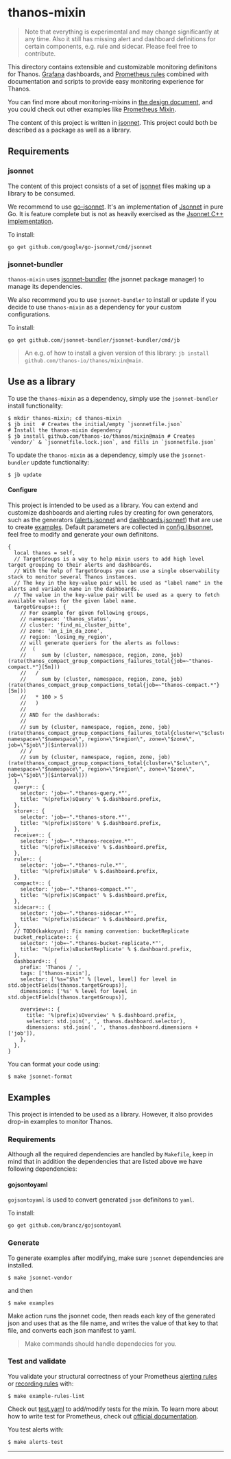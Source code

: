 # thanos-mixin

> Note that everything is experimental and may change significantly at any time.
> Also it still has missing alert and dashboard definitions for certain components, e.g. rule and sidecar. Please feel free to contribute.

This directory contains extensible and customizable monitoring definitons for Thanos. [Grafana](http://grafana.com/) dashboards, and [Prometheus rules](https://prometheus.io/docs/prometheus/latest/configuration/recording_rules/) combined with documentation and scripts to provide easy monitoring experience for Thanos.

You can find more about monitoring-mixins in [the design document](https://docs.google.com/document/d/1A9xvzwqnFVSOZ5fD3blKODXfsat5fg6ZhnKu9LK3lB4/edit#heading=h.gt9r2h2gklj3), and you could check out other examples like [Prometheus Mixin](https://github.com/prometheus/prometheus/tree/master/documentation/prometheus-mixin).

The content of this project is written in [jsonnet](http://jsonnet.org/). This project could both be described as a package as well as a library.

## Requirements

### jsonnet

The content of this project consists of a set of [jsonnet](http://jsonnet.org/) files making up a library to be consumed.

We recommend to use [go-jsonnet](https://github.com/google/go-jsonnet). It's an implementation of [Jsonnet](http://jsonnet.org/) in pure Go. It is feature complete but is not as heavily exercised as the [Jsonnet C++ implementation](https://github.com/google/jsonnet).

To install:

```shell
go get github.com/google/go-jsonnet/cmd/jsonnet
```

### jsonnet-bundler

`thanos-mixin` uses [jsonnet-bundler](https://github.com/jsonnet-bundler/jsonnet-bundler#install) (the jsonnet package manager) to manage its dependencies.

We also recommend you to use `jsonnet-bundler` to install or update if you decide to use `thanos-mixin` as a dependency for your custom configurations.

To install:

```shell
go get github.com/jsonnet-bundler/jsonnet-bundler/cmd/jb
```

> An e.g. of how to install a given version of this library: `jb install github.com/thanos-io/thanos/mixin@main`.

## Use as a library

To use the `thanos-mixin` as a dependency, simply use the `jsonnet-bundler` install functionality:
```shell
$ mkdir thanos-mixin; cd thanos-mixin
$ jb init  # Creates the initial/empty `jsonnetfile.json`
# Install the thanos-mixin dependency
$ jb install github.com/thanos-io/thanos/mixin@main # Creates `vendor/` & `jsonnetfile.lock.json`, and fills in `jsonnetfile.json`
```

To update the `thanos-mixin` as a dependency, simply use the `jsonnet-bundler` update functionality:
```shell
$ jb update
```

#### Configure

This project is intended to be used as a library. You can extend and customize dashboards and alerting rules by creating for own generators, such as the generators ([alerts.jsonnet](alerts.jsonnet) and [dashboards.jsonnet](dashboards.jsonnet)) that are use to create [examples](/examples). Default parameters are collected in [config.libsonnet](config.libsonnet), feel free to modify and generate your own definitons.

[embedmd]:# (config.libsonnet)
```libsonnet
{
  local thanos = self,
  // TargetGroups is a way to help mixin users to add high level target grouping to their alerts and dashboards.
  // With the help of TargetGroups you can use a single observability stack to monitor several Thanos instances.
  // The key in the key-value pair will be used as "label name" in the alerts and variable name in the dashboards.
  // The value in the key-value pair will be used as a query to fetch available values for the given label name.
  targetGroups+:: {
    // For example for given following groups,
    // namespace: 'thanos_status',
    // cluster: 'find_mi_cluster_bitte',
    // zone: 'an_i_in_da_zone',
    // region: 'losing_my_region',
    // will generate queriers for the alerts as follows:
    //  (
    //     sum by (cluster, namespace, region, zone, job) (rate(thanos_compact_group_compactions_failures_total{job=~"thanos-compact.*"}[5m]))
    //   /
    //     sum by (cluster, namespace, region, zone, job) (rate(thanos_compact_group_compactions_total{job=~"thanos-compact.*"}[5m]))
    //   * 100 > 5
    //   )
    //
    // AND for the dashborads:
    //
    // sum by (cluster, namespace, region, zone, job) (rate(thanos_compact_group_compactions_failures_total{cluster=\"$cluster\", namespace=\"$namespace\", region=\"$region\", zone=\"$zone\", job=\"$job\"}[$interval]))
    // /
    // sum by (cluster, namespace, region, zone, job) (rate(thanos_compact_group_compactions_total{cluster=\"$cluster\", namespace=\"$namespace\", region=\"$region\", zone=\"$zone\", job=\"$job\"}[$interval]))
  },
  query+:: {
    selector: 'job=~".*thanos-query.*"',
    title: '%(prefix)sQuery' % $.dashboard.prefix,
  },
  store+:: {
    selector: 'job=~".*thanos-store.*"',
    title: '%(prefix)sStore' % $.dashboard.prefix,
  },
  receive+:: {
    selector: 'job=~".*thanos-receive.*"',
    title: '%(prefix)sReceive' % $.dashboard.prefix,
  },
  rule+:: {
    selector: 'job=~".*thanos-rule.*"',
    title: '%(prefix)sRule' % $.dashboard.prefix,
  },
  compact+:: {
    selector: 'job=~".*thanos-compact.*"',
    title: '%(prefix)sCompact' % $.dashboard.prefix,
  },
  sidecar+:: {
    selector: 'job=~".*thanos-sidecar.*"',
    title: '%(prefix)sSidecar' % $.dashboard.prefix,
  },
  // TODO(kakkoyun): Fix naming convention: bucketReplicate
  bucket_replicate+:: {
    selector: 'job=~".*thanos-bucket-replicate.*"',
    title: '%(prefix)sBucketReplicate' % $.dashboard.prefix,
  },
  dashboard+:: {
    prefix: 'Thanos / ',
    tags: ['thanos-mixin'],
    selector: ['%s="$%s"' % [level, level] for level in std.objectFields(thanos.targetGroups)],
    dimensions: ['%s' % level for level in std.objectFields(thanos.targetGroups)],

    overview+:: {
      title: '%(prefix)sOverview' % $.dashboard.prefix,
      selector: std.join(', ', thanos.dashboard.selector),
      dimensions: std.join(', ', thanos.dashboard.dimensions + ['job']),
    },
  },
}
```

You can format your code using:
```shell
$ make jsonnet-format
```

## Examples

This project is intended to be used as a library. However, it also provides drop-in examples to monitor Thanos.

### Requirements

Although all the required dependencies are handled by `Makefile`, keep in mind that in addition the dependencies that are listed above we have following dependencies:

#### gojsontoyaml

`gojsontoyaml` is used to convert generated `json` definitons to `yaml`.

To install:
```shell
go get github.com/brancz/gojsontoyaml
```

### Generate

To generate examples after modifying, make sure `jsonnet` dependencies are installed.
```shell
$ make jsonnet-vendor
```

and then

```shell
$ make examples
```

Make action runs the jsonnet code, then reads each key of the generated json and uses that as the file name, and writes the value of that key to that file, and converts each json manifest to yaml.

> Make commands should handle dependecies for you.

### Test and validate

You validate your structural correctness of your Prometheus [alerting rules](https://prometheus.io/docs/prometheus/latest/configuration/alerting_rules/) or [recording rules](https://prometheus.io/docs/prometheus/latest/configuration/recording_rules/) with:

```shell
$ make example-rules-lint
```

Check out [test.yaml](/examples/alerts/tests.yaml) to add/modify tests for the mixin. To learn more about how to write test for Prometheus, check out [official documentation](https://www.prometheus.io/docs/prometheus/latest/configuration/unit_testing_rules/).

You test alerts with:

```shell
$ make alerts-test
```

---
